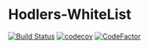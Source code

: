 # Hodlers-WhiteList
[![Build Status](https://api.travis-ci.com/The-Poolz/Hodlers-Whitelist.svg?branch=master)](https://app.travis-ci.com/github/The-Poolz/Hodlers-Whitelist)
[![codecov](https://codecov.io/gh/The-Poolz/Hodlers-Whitelist/branch/master/graph/badge.svg)](https://codecov.io/gh/The-Poolz/Hodlers-Whitelist)
[![CodeFactor](https://www.codefactor.io/repository/github/the-poolz/Hodlers-Whitelist/badge)](https://www.codefactor.io/repository/github/the-poolz/Hodlers-Whitelist)